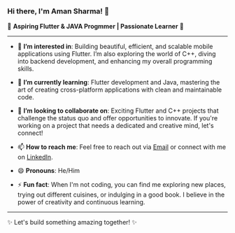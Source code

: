

### Hi there, I'm Aman Sharma! 👋

🌟 **Aspiring Flutter & JAVA Progmmer | Passionate Learner** 🌟

---

- 👀 **I’m interested in**: Building beautiful, efficient, and scalable mobile applications using Flutter. I’m also exploring the world of C++, diving into backend development, and enhancing my overall programming skills.

- 🌱 **I’m currently learning**: Flutter development and Java, mastering the art of creating cross-platform applications with clean and maintainable code.

- 💞️ **I’m looking to collaborate on**: Exciting Flutter and C++ projects that challenge the status quo and offer opportunities to innovate. If you're working on a project that needs a dedicated and creative mind, let's connect!
      
- 📫 **How to reach me**: Feel free to reach out via [Email](mailto:amanaks8055@gmail.com) or connect with me on [LinkedIn](https://www.linkedin.com/in/aman-sharma-6a3365254/).

- 😄 **Pronouns**: He/Him

- ⚡ **Fun fact**: When I'm not coding, you can find me exploring new places, trying out different cuisines, or indulging in a good book. I believe in the power of creativity and continuous learning.

---

✨ Let's build something amazing together! ✨

